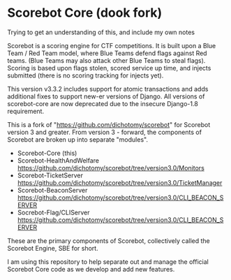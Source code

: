 # Scorebot Core (dook fork)

Trying to get an understanding of this, and include my own notes

Scorebot is a scoring engine for CTF competitions.
It is built upon a Blue Team / Red Team model, where Blue Teams defend flags against Red teams. (Blue Teams may also attack other Blue Teams to steal flags).
Scoring is based upon flags stolen, scored service up time, and injects submitted (there is no scoring tracking for injects yet).

This version v3.3.2 includes support for atomic transactions and adds additional fixes to support new-er versions of
Django. All versions of scorebot-core are now deprecated due to the insecure Django-1.8 requirement.

This is a fork of "https://github.com/dichotomy/scorebot" for Scorebot version 3 and greater.
From version 3 - forward, the components of Scorebot are broken up into separate "modules".

- Scorebot-Core  (this)
- Scorebot-HealthAndWelfare https://github.com/dichotomy/scorebot/tree/version3.0/Monitors
- Scorebot-TicketServer https://github.com/dichotomy/scorebot/tree/version3.0/TicketManager
- Scorebot-BeaconServer https://github.com/dichotomy/scorebot/tree/version3.0/CLI_BEACON_SERVER
- Socrebot-Flag/CLIServer https://github.com/dichotomy/scorebot/tree/version3.0/CLI_BEACON_SERVER

These are the primary components of Scorebot, collectively called the Scorebot Engine, SBE for short.

I am using this repository to help separate out and manage the official Scorebot Core code as we develop and add new features.
